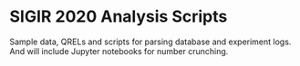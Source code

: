 # SIGIR 2020 Analysis Scripts
Sample data, QRELs and scripts for parsing database and experiment logs.
And will include Jupyter notebooks for number crunching.
